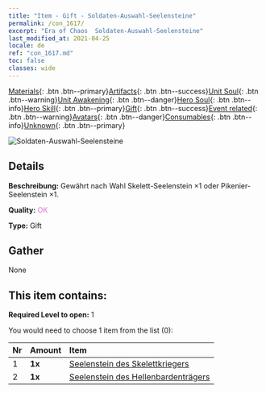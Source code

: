 ```yaml
---
title: "Item - Gift - Soldaten-Auswahl-Seelensteine"
permalink: /con_1617/
excerpt: "Era of Chaos  Soldaten-Auswahl-Seelensteine"
last_modified_at: 2021-04-25
locale: de
ref: "con_1617.md"
toc: false
classes: wide
---
```

 [Materials](/ItemsDE/){: .btn .btn--primary}[Artifacts](/ItemsDE/Artifacts/){: .btn .btn--success}[Unit Soul](/ItemsDE/UnitSoul/){: .btn .btn--warning}[Unit Awakening](/ItemsDE/UnitAwakening/){: .btn .btn--danger}[Hero Soul](/ItemsDE/HeroSoul/){: .btn .btn--info}[Hero Skill](/ItemsDE/HeroSkill/){: .btn .btn--primary}[Gift](/ItemsDE/Gift/){: .btn .btn--success}[Event related](/ItemsDE/Events/){: .btn .btn--warning}[Avatars](/ItemsDE/Avatars/){: .btn .btn--danger}[Consumables](/ItemsDE/Consumables/){: .btn .btn--info}[Unknown](/ItemsDE/Unknown/){: .btn .btn--primary}

 ![Soldaten-Auswahl-Seelensteine](/images/t/i_907233.png)

## Details
 **Beschreibung:** Gewährt nach Wahl Skelett-Seelenstein ×1 oder Pikenier-Seelenstein ×1.

 **Quality:** <span style="color: #DA70D6">OK</span>

 **Type:** Gift

## Gather

  None

## This item contains:

 **Required Level to open:** 1

 You would need to choose 1 item from the list (0):

  | Nr | Amount |     Item    |
  |:---|:-------|:------------|
  | 1 |  **1x** | [Seelenstein des Skelettkriegers](/ItemsDE/unt_297/) |  | 
  | 2 |  **1x** | [Seelenstein des Hellenbardenträgers](/ItemsDE/unt_282/) |  | 
